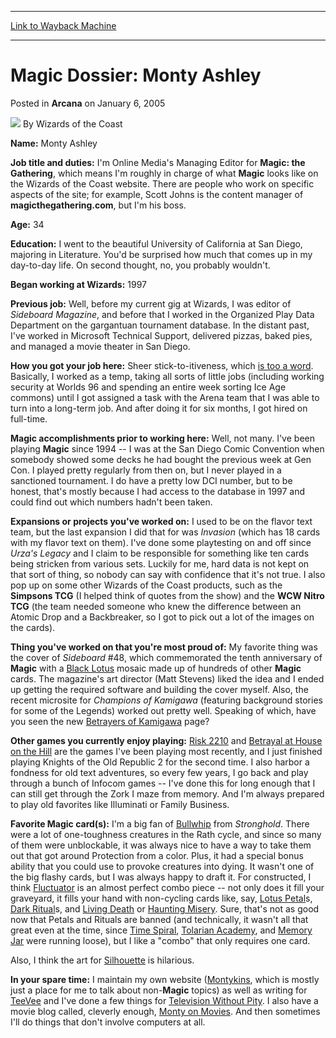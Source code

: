 
---
[Link to Wayback Machine](https://web.archive.org/web/20211024140710/https://magic.wizards.com/en/articles/archive/arcana/magic-dossier-monty-ashley-2005-01-06)

[_metadata_:author]:- "Wizards of the Coast"
[_metadata_:description]:- "Name: Monty Ashley Job title and duties: I'm Online Media's Managing Editor for Magic: the Gathering, which means I'm roughly in charge of what Magic looks like on the Wizards of the Coast website. There are people who work on specific aspects of the site; for example, Scott Johns is the content manager of magicthegathering.com, but I'm his boss. Age: 34 Education: I went to"
[_metadata_:generator]:- "Drupal 7 (http://drupal.org)"
[_metadata_:node]:- "608116"
[_metadata_:publish_date]:- "2005-01-06"
[_metadata_:source]:- "div-main-content"
[_metadata_:title]:- "Magic Dossier: Monty Ashley"
[_metadata_:wayback_capture_timestamp]:- "2021-10-24 14:07:10"
[_metadata_:wayback_raw_url]:- "https://web.archive.org/web/20211024140710id_/https://magic.wizards.com/en/articles/archive/arcana/magic-dossier-monty-ashley-2005-01-06"
[_metadata_:wayback_url]:- "https://magic.wizards.com/en/articles/archive/arcana/magic-dossier-monty-ashley-2005-01-06"
---


Magic Dossier: Monty Ashley
===========================



 Posted in **Arcana**
 on January 6, 2005 






![](https://media.magic.wizards.com/styles/auth_small/public/images/person/wizards_author.jpg)
By Wizards of the Coast











**Name:** Monty Ashley


**Job title and duties:** I'm Online Media's Managing Editor for **Magic: the Gathering**, which means I'm roughly in charge of what **Magic** looks like on the Wizards of the Coast website. There are people who work on specific aspects of the site; for example, Scott Johns is the content manager of **magicthegathering.com**, but I'm his boss.


**Age:** 34


**Education:** I went to the beautiful University of California at San Diego, majoring in Literature. You'd be surprised how much that comes up in my day-to-day life. On second thought, no, you probably wouldn't.


**Began working at Wizards:**  1997


**Previous job:** Well, before my current gig at Wizards, I was editor of *Sideboard Magazine*, and before that I worked in the Organized Play Data Department on the gargantuan tournament database. In the distant past, I've worked in Microsoft Technical Support, delivered pizzas, baked pies, and managed a movie theater in San Diego.


**How you got your job here:** Sheer stick-to-itiveness, which [is too a word](http://www.bartleby.com/61/54/S0755400.html). Basically, I worked as a temp, taking all sorts of little jobs (including working security at Worlds 96 and spending an entire week sorting Ice Age commons) until I got assigned a task with the Arena team that I was able to turn into a long-term job. And after doing it for six months, I got hired on full-time.


**Magic accomplishments prior to working here:** Well, not many. I've been playing **Magic** since 1994 -- I was at the San Diego Comic Convention when somebody showed some decks he had bought the previous week at Gen Con. I played pretty regularly from then on, but I never played in a sanctioned tournament. I do have a pretty low DCI number, but to be honest, that's mostly because I had access to the database in 1997 and could find out which numbers hadn't been taken.


**Expansions or projects you've worked on:** I used to be on the flavor text team, but the last expansion I did that for was *Invasion* (which has 18 cards with my flavor text on them). I've done some playtesting on and off since *Urza's Legacy* and I claim to be responsible for something like ten cards being stricken from various sets. Luckily for me, hard data is not kept on that sort of thing, so nobody can say with confidence that it's not true. I also pop up on some other Wizards of the Coast products, such as the **Simpsons TCG** (I helped think of quotes from the show) and the **WCW Nitro TCG** (the team needed someone who knew the difference between an Atomic Drop and a Backbreaker, so I got to pick out a lot of the images on the cards).


**Thing you've worked on that you're most proud of:** My favorite thing was the cover of *Sideboard* #48, which commemorated the tenth anniversary of **Magic** with a [Black Lotus](https://gatherer.wizards.com/Pages/Card/Details.aspx?name=Black+Lotus) mosaic made up of hundreds of other **Magic** cards. The magazine's art director (Matt Stevens) liked the idea and I ended up getting the required software and building the cover myself. Also, the recent microsite for *Champions of Kamigawa* (featuring background stories for some of the Legends) worked out pretty well. Speaking of which, have you seen the new [Betrayers of Kamigawa](http://archive.wizards.com/magic/displayexpansion.asp?set=bok&amp;page=1&amp;lang=en) page?


**Other games you currently enjoy playing:** 
[Risk 2210](http://archive.wizards.com/Magic/Magazine/Article.aspx?x=ah/prod/risk2210) and [Betrayal at House on the Hill](http://archive.wizards.com/Magic/Magazine/Article.aspx?x=ah/prod/betrayalhouse) are the games I've been playing most recently, and I just finished playing Knights of the Old Republic 2 for the second time. I also harbor a fondness for old text adventures, so every few years, I go back and play through a bunch of Infocom games -- I've done this for long enough that I can still get through the Zork I maze from memory. And I'm always prepared to play old favorites like Illuminati or Family Business.


**Favorite Magic card(s):** I'm a big fan of [Bullwhip](https://gatherer.wizards.com/Pages/Card/Details.aspx?name=Bullwhip) from *Stronghold*. There were a lot of one-toughness creatures in the Rath cycle, and since so many of them were unblockable, it was always nice to have a way to take them out that got around Protection from a color. Plus, it had a special bonus ability that you could use to provoke creatures into dying. It wasn't one of the big flashy cards, but I was always happy to draft it. For constructed, I think [Fluctuator](https://gatherer.wizards.com/Pages/Card/Details.aspx?name=Fluctuator) is an almost perfect combo piece -- not only does it fill your graveyard, it fills your hand with non-cycling cards like, say, [Lotus Petal](https://gatherer.wizards.com/Pages/Card/Details.aspx?name=Lotus+Petal)s, [Dark Ritual](https://gatherer.wizards.com/Pages/Card/Details.aspx?name=Dark+Ritual)s, and [Living Death](https://gatherer.wizards.com/Pages/Card/Details.aspx?name=Living+Death) or [Haunting Misery](https://gatherer.wizards.com/Pages/Card/Details.aspx?name=Haunting+Misery). Sure, that's not as good now that Petals and Rituals are banned (and technically, it wasn't all that great even at the time, since [Time Spiral](https://gatherer.wizards.com/Pages/Card/Details.aspx?name=Time+Spiral), [Tolarian Academy](https://gatherer.wizards.com/Pages/Card/Details.aspx?name=Tolarian+Academy), and [Memory Jar](https://gatherer.wizards.com/Pages/Card/Details.aspx?name=Memory+Jar) were running loose), but I like a "combo" that only requires one card.


Also, I think the art for [Silhouette](https://gatherer.wizards.com/Pages/Card/Details.aspx?name=Silhouette) is hilarious.


**In your spare time:** I maintain my own website ([Montykins](http://www.montykins.com), which is mostly just a place for me to talk about non-**Magic** topics) as well as writing for [TeeVee](http://www.teevee.org) and I've done a few things for [Television Without Pity](http://www.televisionwithoutpity.com). I also have a movie blog called, cleverly enough, [Monty on Movies](http://montyonmovies.blogspot.com). And then sometimes I'll do things that don't involve computers at all.







